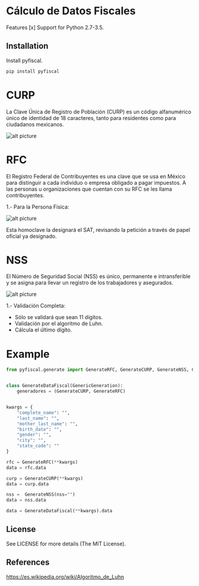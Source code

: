 # Cálculo de Datos Fiscales

Features
[x] Support for Python 2.7-3.5.

Installation
------------

Install pyfiscal.
```python
pip install pyfiscal
```

#  CURP

La Clave Única de Registro de Población (CURP) es un código alfanumérico único de identidad de 18 caracteres, tanto para residentes como para ciudadanos mexicanos.

![alt picture](https://github.com/thomgonzalez/pyfiscal/blob/master/img/CURP.jpg)


# RFC

El Registro Federal de Contribuyentes es una clave que se usa en México para distinguir a cada individuo o empresa obligado a pagar impuestos. A las personas u organizaciones que cuentan con su RFC se les llama contribuyentes.

1.- Para la Persona Física:

![alt picture](https://github.com/thomgonzalez/pyfiscal/blob/master/img/RFC.jpg)

Esta homoclave la designará el SAT, revisando la petición a través de papel oficial ya designado.


# NSS

El Número de Seguridad Social (NSS) es único, permanente e intransferible y se asigna para llevar un registro de los trabajadores y asegurados.

![alt picture](https://github.com/thomgonzalez/pyfiscal/blob/master/img/NSS.png)

1.- Validación Completa:
* Sólo se validará que sean 11 dígitos.
* Validación por el algoritmo de Luhn.
* Cálcula el último dígito.


# Example
```python
from pyfiscal.generate import GenerateRFC, GenerateCURP, GenerateNSS, GenericGeneration


class GenerateDataFiscal(GenericGeneration):
	generadores = (GenerateCURP, GenerateRFC)


kwargs = {
	"complete_name": "",
	"last_name": "",
	"mother_last_name": "",
	"birth_date": "",
	"gender": "",
	"city": "",
	"state_code": ""
}

rfc = GenerateRFC(**kwargs)
data = rfc.data

curp = GenerateCURP(**kwargs)
data = curp.data

nss =  GenerateNSS(nss="")
data = nss.data

data = GenerateDataFiscal(**kwargs).data

```

License
-------

See LICENSE for more details (The MIT License).


References
----------

https://es.wikipedia.org/wiki/Algoritmo_de_Luhn
